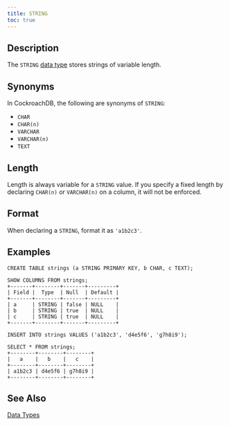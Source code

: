 ```yaml
---
title: STRING
toc: true
---
```


## Description

The `STRING` [data type](data-types.html) stores strings of variable length. 

## Synonyms 

In CockroachDB, the following are synonyms of `STRING`: 

- `CHAR` 
- `CHAR(n)` 
- `VARCHAR`
- `VARCHAR(n)` 
- `TEXT`

## Length

Length is always variable for a `STRING` value. If you specify a fixed length by declaring `CHAR(n)` or `VARCHAR(n)` on a column, it will not be enforced.

## Format

When declaring a `STRING`, format it as `'a1b2c3'`.

## Examples

~~~
CREATE TABLE strings (a STRING PRIMARY KEY, b CHAR, c TEXT);

SHOW COLUMNS FROM strings;
+-------+--------+-------+---------+
| Field |  Type  | Null  | Default |
+-------+--------+-------+---------+
| a     | STRING | false | NULL    |
| b     | STRING | true  | NULL    |
| c     | STRING | true  | NULL    |
+-------+--------+-------+---------+

INSERT INTO strings VALUES ('a1b2c3', 'd4e5f6', 'g7h8i9');

SELECT * FROM strings;
+--------+--------+--------+
|   a    |   b    |   c    |
+--------+--------+--------+
| a1b2c3 | d4e5f6 | g7h8i9 |
+--------+--------+--------+
~~~

## See Also

[Data Types](data-types.html)